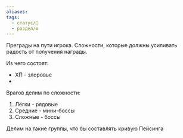 ```yaml
---
aliases: 
tags:
  - статус/🌱
  - раздел/⚙
---
```


Преграды на пути игрока. Сложности, которые должны усиливать радость от получения награды.

Из чего состоят:
- ХП - злоровье
- 

Врагов делим по сложности:
1. Лёгки - рядовые
2. Средние - мини-боссы
3. Сложные - боссы

Делим на такие группы, что бы составлять кривую Пейсинга

